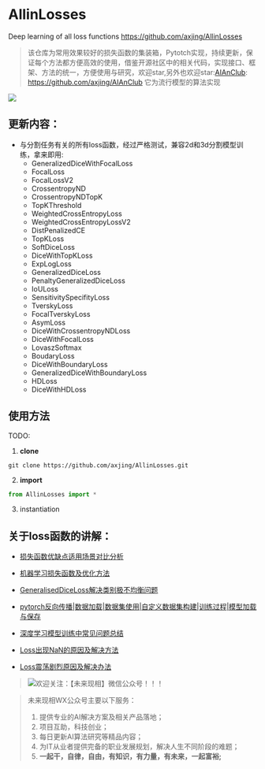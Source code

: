 # AllinLosses
Deep learning of all loss functions
https://github.com/axjing/AllinLosses
>该仓库为常用效果较好的损失函数的集装箱，Pytotch实现，持续更新，保证每个方法都方便高效的使用，借鉴开源社区中的相关代码，实现接口、框架、方法的统一，方便使用与研究，欢迎star,另外也欢迎star:[AIAnClub](https://github.com/axjing/AIAnClub): https://github.com/axjing/AIAnClub
它为流行模型的算法实现

![](https://gitee.com/axjing/AnImg/raw/master/AllinLosses.png)


## 更新内容：
- 与分割任务有关的所有loss函数，经过严格测试，兼容2d和3d分割模型训练，拿来即用:
  - GeneralizedDiceWithFocalLoss
  - FocalLoss
  - FocalLossV2
  - CrossentropyND
  - CrossentropyNDTopK
  - TopKThreshold
  - WeightedCrossEntropyLoss
  - WeightedCrossEntropyLossV2
  - DistPenalizedCE
  - TopKLoss
  - SoftDiceLoss
  - DiceWithTopKLoss
  - ExpLogLoss
  - GeneralizedDiceLoss
  - PenaltyGeneralizedDiceLoss
  - IoULoss
  - SensitivitySpecifityLoss
  - TverskyLoss
  - FocalTverskyLoss
  - AsymLoss
  - DiceWithCrossentropyNDLoss
  - DiceWithFocalLoss
  - LovaszSoftmax
  - BoudaryLoss
  - DiceWithBoundaryLoss
  - GeneralizedDiceWithBoundaryLoss
  - HDLoss
  - DiceWithHDLoss


## 使用方法
TODO:
1. **clone**
```shell
git clone https://github.com/axjing/AllinLosses.git
```

2. **import**

```python
from AllinLosses import *
```

3. instantiation

## 关于loss函数的讲解：
- [损失函数优缺点适用场景对比分析](https://mp.weixin.qq.com/s/hrxFWmPdZkZmyA9PdJZkxw)

- [机器学习损失函数及优化方法](https://mp.weixin.qq.com/s/AVDlh5fTJqqOE4E5jRf6BQ)

- [GeneralisedDiceLoss解决类别极不均衡问题](https://mp.weixin.qq.com/s/CE_Lhg6-KKu61trQ1DlwGQ)

- [pytorch反向传播|数据加载|数据集使用|自定义数据集构建|训练过程|模型加载与保存](https://mp.weixin.qq.com/s/5_VQiKmidH_ZkfaIKE9BUA)

- [深度学习模型训练中常见问题总结](https://mp.weixin.qq.com/s/iceVwKaJCDE57jadceofNg)

- [Loss出现NaN的原因及解决方法​](https://mp.weixin.qq.com/s/7STgxx_TJM8W-J3E7FX30Q)

- [Loss震荡剧烈原因及解决办法​](https://mp.weixin.qq.com/s/onVwjNEhciOqnxqFCSSoyQ)



>![欢迎关注：【未来现相】微信公众号！！！](https://gitee.com/axjing/AnImg/raw/master/20210808192034.png)

>未来现相WX公众号主要以下服务：
>1. 提供专业的AI解决方案及相关产品落地；
>2. 项目互助，科技创业；
>3. 每日更新AI算法研究等精品内容；
>4. 为IT从业者提供完备的职业发展规划，解决人生不同阶段的难题；
>5. **一起干，自律，自由，有知识，有力量，有未来，一起富裕​;**
